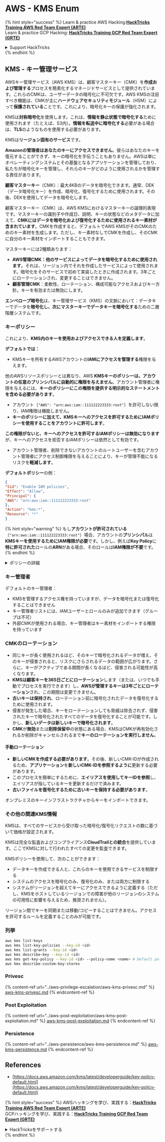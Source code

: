 # AWS - KMS Enum

{% hint style="success" %}
Learn & practice AWS Hacking:<img src="../../../.gitbook/assets/image (1).png" alt="" data-size="line">[**HackTricks Training AWS Red Team Expert (ARTE)**](https://training.hacktricks.xyz/courses/arte)<img src="../../../.gitbook/assets/image (1).png" alt="" data-size="line">\
Learn & practice GCP Hacking: <img src="../../../.gitbook/assets/image (2).png" alt="" data-size="line">[**HackTricks Training GCP Red Team Expert (GRTE)**<img src="../../../.gitbook/assets/image (2).png" alt="" data-size="line">](https://training.hacktricks.xyz/courses/grte)

<details>

<summary>Support HackTricks</summary>

* Check the [**subscription plans**](https://github.com/sponsors/carlospolop)!
* **Join the** 💬 [**Discord group**](https://discord.gg/hRep4RUj7f) or the [**telegram group**](https://t.me/peass) or **follow** us on **Twitter** 🐦 [**@hacktricks\_live**](https://twitter.com/hacktricks\_live)**.**
* **Share hacking tricks by submitting PRs to the** [**HackTricks**](https://github.com/carlospolop/hacktricks) and [**HackTricks Cloud**](https://github.com/carlospolop/hacktricks-cloud) github repos.

</details>
{% endhint %}

## KMS - キー管理サービス

AWSキー管理サービス（AWS KMS）は、顧客マスターキー（CMK）を**作成および管理する**プロセスを簡素化するマネージドサービスとして提供されています。これらのCMKは、ユーザーデータの暗号化に不可欠です。AWS KMSの注目すべき機能は、CMKが主に**ハードウェアセキュリティモジュール**（HSM）によって**保護されている**ことです。これにより、暗号化キーの保護が強化されます。

KMSは**対称暗号化**を使用します。これは、**情報を静止状態で暗号化する**ために使用されます（たとえば、S3内）。**情報を転送中に暗号化する**必要がある場合は、**TLS**のようなものを使用する必要があります。

KMSは**リージョン固有のサービス**です。

**Amazonの管理者はあなたのキーにアクセスできません**。彼らはあなたのキーを復元することができず、キーの暗号化を手伝うこともありません。AWSは単にオペレーティングシステムとその基盤となるアプリケーションを管理しており、私たちが暗号化キーを管理し、それらのキーがどのように使用されるかを管理する責任があります。

**顧客マスターキー**（CMK）：最大4KBのデータを暗号化できます。通常、DEK（データ暗号化キー）を作成、暗号化、復号化するために使用されます。その後、DEKを使用してデータを暗号化します。

顧客マスターキー（CMK）は、AWS KMSにおけるマスターキーの論理的表現です。マスターキーの識別子や作成日、説明、キーの状態などのメタデータに加えて、**CMKにはデータを暗号化および復号化するために使用されるキー素材が含まれています**。CMKを作成すると、デフォルトでAWS KMSがそのCMKのためのキー素材を生成します。ただし、キー素材なしでCMKを作成し、そのCMKに自分のキー素材をインポートすることもできます。

マスターキーには2種類あります：

* **AWS管理CMK：他のサービスによってデータを暗号化するために使用されます**。それは、リージョン内でそれを作成したサービスによって使用されます。暗号化をそのサービスで初めて実装したときに作成されます。3年ごとにローテーションされ、変更することはできません。
* **顧客管理CMK**：柔軟性、ローテーション、構成可能なアクセスおよびキー方針。キーを有効または無効にします。

**エンベロープ暗号化**は、キー管理サービス（KMS）の文脈において：データキーでデータを**暗号化し、次にマスターキーでデータキーを暗号化する**ための二層階層システムです。

### キーポリシー

これにより、**KMS内のキーを使用およびアクセスできる人を定義します**。

**デフォルトでは：**

*   KMSキーを所有するAWSアカウントの**IAMにアクセスを管理する**権限を与えます。

他のAWSリソースポリシーとは異なり、AWS **KMSキーのポリシーは、アカウントの任意のプリンシパルに自動的に権限を与えません**。アカウント管理者に権限を与えるには、**キーのポリシーにこの権限を提供する明示的なステートメントを含める必要があります**。

* アカウント（`"AWS": "arn:aws:iam::111122223333:root"`）を許可しない限り、IAM権限は機能しません。
*   **キーのポリシーに加えて、KMSキーへのアクセスを許可するためにIAMポリシーを使用することをアカウントに許可します**。

**この権限がないと、キーへのアクセスを許可するIAMポリシーは無効になります**が、キーへのアクセスを拒否するIAMポリシーは依然として有効です。
* アカウント管理者、削除できないアカウントのルートユーザーを含むアカウント管理者にアクセス制御権限を与えることにより、キーが管理不能になるリスクを**軽減します**。

**デフォルトポリシー**の例：
```json
{
"Sid": "Enable IAM policies",
"Effect": "Allow",
"Principal": {
"AWS": "arn:aws:iam::111122223333:root"
},
"Action": "kms:*",
"Resource": "*"
}
```
{% hint style="warning" %}
もし**アカウントが許可されている**（`"arn:aws:iam::111122223333:root"`）場合、アカウントの**プリンシパル**は**KMSキーを使用するためにIAM権限が必要**です。しかし、例えば**Key Policy**に**特に許可された**ロールの**ARN**がある場合、そのロールは**IAM権限が不要**です。
{% endhint %}

<details>

<summary>ポリシーの詳細</summary>

ポリシーのプロパティ：

* JSONベースのドキュメント
* リソース --> 影響を受けるリソース（"\*"も可）
* アクション --> kms:Encrypt, kms:Decrypt, kms:CreateGrant ...（権限）
* 効果 --> Allow/Deny
* プリンシパル --> 影響を受けるarn
* 条件（オプション） --> 権限を与える条件

グラント：

* AWSアカウント内の別のAWSプリンシパルに権限を委譲することを許可します。AWS KMS APIを使用して作成する必要があります。CMK識別子、グラントを受けるプリンシパル、および必要な操作レベル（Decrypt, Encrypt, GenerateDataKey...）を指定できます。
* グラントが作成されると、GrantTokenとGrantIDが発行されます。

**アクセス**：

* **キー ポリシー**を介して -- これが存在する場合、IAMポリシーよりも**優先されます**
* **IAMポリシー**を介して
* **グラント**を介して

</details>

### キー管理者

デフォルトのキー管理者：

* KMSを管理するアクセス権を持っていますが、データを暗号化または復号化することはできません
* キー管理者リストには、IAMユーザーとロールのみが追加できます（グループは不可）
* 外部CMKが使用される場合、キー管理者はキー素材をインポートする権限を持っています

### CMKのローテーション

* 同じキーが長く使用されるほど、そのキーで暗号化されるデータが増え、そのキーが侵害されると、リスクにさらされるデータの範囲が広がります。さらに、キーがアクティブである期間が長くなるほど、侵害される可能性が高くなります。
* **KMSは顧客キーを365日ごとにローテーション**します（または、いつでも手動でプロセスを実行できます）し、**AWSが管理するキーは3年ごとにローテーション**され、この期間は変更できません。
* **古いキーは保持され**、ローテーション前に暗号化されたデータを復号化するために使用されます。
* 侵害が発生した場合、キーをローテーションしても脅威は除去されず、侵害されたキーで暗号化されたすべてのデータを復号化することが可能です。しかし、**新しいデータは新しいキーで暗号化されます**。
* **CMK**が**無効**または**削除保留中**の状態にある場合、KMSはCMKが再有効化されるか削除がキャンセルされるまで**キーのローテーションを実行しません**。

#### 手動ローテーション

* **新しいCMKを作成する必要があります**。その後、新しいCMK-IDが作成されるため、**アプリケーション**を**新しいCMK-IDを参照するように**更新する必要があります。
* このプロセスを簡単にするために、**エイリアスを使用してキーIDを参照**し、エイリアスが指しているキーを更新するだけで済みます。
* **古いファイルを復号化するために古いキーを保持する必要があります**。

オンプレミスのキーインフラストラクチャからキーをインポートできます。

### その他の関連KMS情報

KMSは、すべてのサービスから受け取った暗号化/復号化リクエストの数に基づいて価格が設定されます。

KMSは完全な監査およびコンプライアンス**CloudTrailとの統合**を提供しています。ここでKMSに対して行われたすべての変更を監査できます。

KMSポリシーを使用して、次のことができます：

* データキーを作成できる人と、これらのキーを使用できるサービスを制限する
* システムのアクセスを暗号化のみ、復号化のみ、または両方に制限する
* システムがリージョンを超えてキーにアクセスできるように定義する（ただし、KMSをホストしているリージョンでの障害が他のリージョンのシステムの可用性に影響を与えるため、推奨されません）。

リージョン間でキーを同期または移動/コピーすることはできません。アクセスを許可するルールを定義することのみが可能です。

### 列挙
```bash
aws kms list-keys
aws kms list-key-policies --key-id <id>
aws kms list-grants --key-id <id>
aws kms describe-key --key-id <id>
aws kms get-key-policy --key-id <id> --policy-name <name> # Default policy name is "default"
aws kms describe-custom-key-stores
```
### Privesc

{% content-ref url="../aws-privilege-escalation/aws-kms-privesc.md" %}
[aws-kms-privesc.md](../aws-privilege-escalation/aws-kms-privesc.md)
{% endcontent-ref %}

### Post Exploitation

{% content-ref url="../aws-post-exploitation/aws-kms-post-exploitation.md" %}
[aws-kms-post-exploitation.md](../aws-post-exploitation/aws-kms-post-exploitation.md)
{% endcontent-ref %}

### Persistence

{% content-ref url="../aws-persistence/aws-kms-persistence.md" %}
[aws-kms-persistence.md](../aws-persistence/aws-kms-persistence.md)
{% endcontent-ref %}

## References

* [https://docs.aws.amazon.com/kms/latest/developerguide/key-policy-default.html](https://docs.aws.amazon.com/kms/latest/developerguide/key-policy-default.html)

{% hint style="success" %}
AWSハッキングを学び、実践する：<img src="../../../.gitbook/assets/image (1).png" alt="" data-size="line">[**HackTricks Training AWS Red Team Expert (ARTE)**](https://training.hacktricks.xyz/courses/arte)<img src="../../../.gitbook/assets/image (1).png" alt="" data-size="line">\
GCPハッキングを学び、実践する：<img src="../../../.gitbook/assets/image (2).png" alt="" data-size="line">[**HackTricks Training GCP Red Team Expert (GRTE)**<img src="../../../.gitbook/assets/image (2).png" alt="" data-size="line">](https://training.hacktricks.xyz/courses/grte)

<details>

<summary>HackTricksをサポートする</summary>

* [**サブスクリプションプラン**](https://github.com/sponsors/carlospolop)を確認してください！
* **💬 [**Discordグループ**](https://discord.gg/hRep4RUj7f)または[**Telegramグループ**](https://t.me/peass)に参加するか、**Twitter** 🐦 [**@hacktricks\_live**](https://twitter.com/hacktricks\_live)**をフォローしてください。**
* **[**HackTricks**](https://github.com/carlospolop/hacktricks)および[**HackTricks Cloud**](https://github.com/carlospolop/hacktricks-cloud)のGitHubリポジトリにPRを提出してハッキングトリックを共有してください。**

</details>
{% endhint %}
